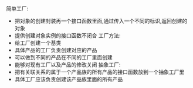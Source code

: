 简单工厂:
* 把对象的创建封装再一个接口函数里面,通过传入一个不同的标识,返回创建的对象
* 提供创建对象实例的接口函数不闭合
工厂方法:
* 给工厂创建一个基类
* 具体产品的工厂负责创建对应的产品
* 可以做到不同的产品在不同的工厂里面创建
* 能够对现有工厂以及产品的修改关闭
抽象工厂:
* 把有关联关系的属于一个产品族的所有产品的接口函数放到一个抽象工厂里
* 具体工厂应该负责创建该产品族里面的所有产品